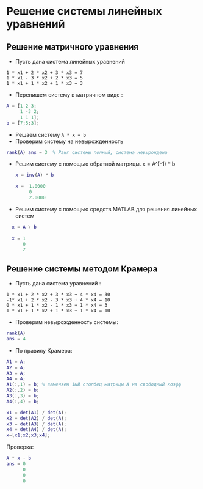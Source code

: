 #  Решение системы линейных уравнений
## Решение матричного уравнения

- Пусть дана система линейных уравнений
```
1 * x1 + 2 * x2 + 3 * x3 = 7
1 * x1 - 3 * x2 + 2 * x3 = 5
1 * x1 + 1 * x2 + 1 * x3 = 3
```
- Перепишем систему в матричном виде :
```matlab
A = [1 2 3; 
     1 -3 2;
     1 1 1];
b = [7;5;3];
```
- Решаем систему ```A * x = b```
- Проверим систему на невырожденность 

```matlab 
rank(A) ans = 3  % Ранг системы полный, система невырождена
```

 - Решим систему с помощью обратной матрицы. x = A^(-1) * b
   ```matlab
   x = inv(A) * b

   x =	1.0000
        0
        2.0000
   ```
 - Решим систему с помощью средств MATLAB для решения линейных систем
  ```matlab
    x = A \ b
    
    x =	1
        0
        2
  ```

## Решение системы методом Крамера
- Пусть дана система уравнений :
```
1 * x1 + 2 * x2 + 3 * x3 + 4 * x4 = 30
-1* x1 + 2 * x2 - 3 * x3 + 4 * x4 = 10
0 * x1 + 1 * x2 - 1 * x3 + 1 * x4 = 3
1 * x1 + 1 * x2 + 1 * x3 + 1 * x4 = 10
```
- Проверим невырожденность системы: 
```matlab
rank(A)
ans = 4
```
- По правилу Крамера:
```matlab
A1 = A;
A2 = A;
A3 = A;
A4 = A;
A1(:,1) = b; % заменяем 1ый столбец матрицы А на свободный коэфф
A2(:,2) = b;
A3(:,3) = b;
A4(:,4) = b; 

x1 = det(A1) / det(A);
x2 = det(A2) / det(A);
x3 = det(A3) / det(A);
x4 = det(A4) / det(A);
x=[x1;x2;x3;x4];
```
Проверка: 
```matlab
A * x - b
ans = 0
      0
      0
      0
```

